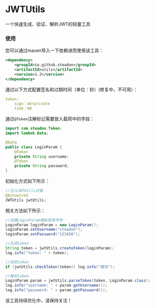 # JWTUtils
一个快速生成、验证、解析JWT的轻量工具

### 使用
您可以通过maven导入一下依赖进而使用该工具：

```xml
<dependency>
    <groupId>io.github.steadon</groupId>
    <artifactId>utils</artifactId>
    <version>1.2</version> 
</dependency>
```

通过以下方式配置签名和过期时间（单位：秒）(修复中，不可用）：
```yml
token：
    sign：wbrprivate
    time：60
```

通过`@Token`注解标记需要放入载荷中的字段：
```java
import com.steadon.Token;
import lombok.Data;

@Data
public class LoginParam {
    @Token
    private String username;
    @Token
    private String password;
}
```
初始化方式如下所示：
```java
//注入JWTUtils对象
@Autowired
JWTUtils jwtUtils;
```

相关方法如下所示：
```java
//创建LoginParam模拟登录传参
LoginParam loginParam = new LoginParam();
loginParam.setUsername("steadon");
loginParam.setPassword("123456");

//生成token
String token = jwtUtils.createToken(loginParam);
log.info("token: " + token);

//校验token
if (jwtUtils.checkToken(token)) log.info("成功");

//解析token
LoginParam param = jwtUtils.parseToken(token, LoginParam.class);
log.info("username: " + param.getUsername());
log.info("password: " + param.getPassword());
```
该工具持续优化中，请保持关注！

